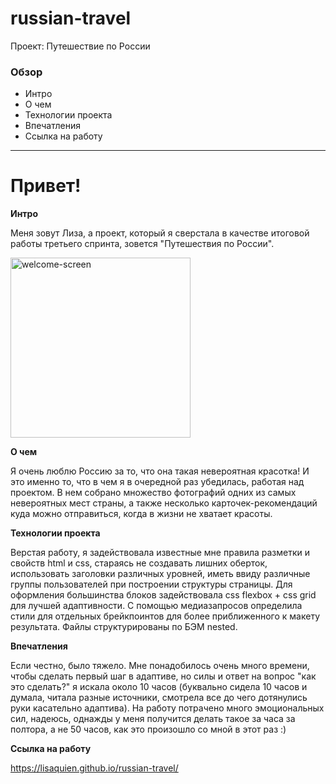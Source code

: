 # russian-travel
Проект: Путешествие по России

### Обзор
* Интро
* О чем
* Технологии проекта
* Впечатления
* Ссылка на работу

------------

# Привет!

**Интро**

Меня зовут Лиза, а проект, который я сверстала в качестве итоговой работы третьего спринта, зовется "Путешествия по России". 

<img width="288" alt="welcome-screen" src="https://user-images.githubusercontent.com/101216354/166098777-8f94309f-8bfa-4535-bee9-7eb78b9bd3f8.png">

**О чем**


Я очень люблю Россию за то, что она такая невероятная красотка! И это именно то, что в чем я в очередной раз убедилась, работая над проектом. В нем собрано множество фотографий одних из самых невероятных мест страны, а также несколько карточек-рекомендаций куда можно отправиться, когда в жизни не хватает красоты.

**Технологии проекта**

Верстая работу, я задействовала известные мне правила разметки и свойств html и css, стараясь не создавать лишних оберток, использовать заголовки различных уровней, иметь ввиду различные группы пользователей при построении структуры страницы. Для оформления большинства блоков задействовала css flexbox + css grid для лучшей адаптивности. С помощью медиазапросов определила стили для отдельных брейкпоинтов для более приближенного к макету результата. Файлы структурированы по БЭМ nested.

**Впечатления**

Если честно, было тяжело. Мне понадобилось очень много времени, чтобы сделать первый шаг в адаптиве, но силы и ответ на вопрос "как это сделать?" я искала около 10 часов (буквально сидела 10 часов и думала, читала разные источники, смотрела все до чего дотянулись руки касательно адаптива). На работу потрачено много эмоциональных сил, надеюсь, однажды у меня получится делать такое за часа за полтора, а не 50 часов, как это произошло со мной в этот раз :) 

**Ссылка на работу**

https://lisaquien.github.io/russian-travel/
